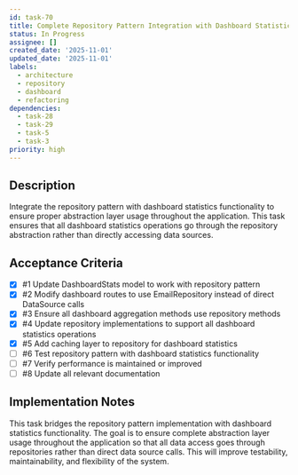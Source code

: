 ```yaml
---
id: task-70
title: Complete Repository Pattern Integration with Dashboard Statistics
status: In Progress
assignee: []
created_date: '2025-11-01'
updated_date: '2025-11-01'
labels:
  - architecture
  - repository
  - dashboard
  - refactoring
dependencies:
  - task-28
  - task-29
  - task-5
  - task-3
priority: high
---
```


## Description

<!-- SECTION:DESCRIPTION:BEGIN -->
Integrate the repository pattern with dashboard statistics functionality to ensure proper abstraction layer usage throughout the application. This task ensures that all dashboard statistics operations go through the repository abstraction rather than directly accessing data sources.
<!-- SECTION:DESCRIPTION:END -->

## Acceptance Criteria
<!-- AC:BEGIN -->
- [x] #1 Update DashboardStats model to work with repository pattern
- [x] #2 Modify dashboard routes to use EmailRepository instead of direct DataSource calls
- [x] #3 Ensure all dashboard aggregation methods use repository methods
- [x] #4 Update repository implementations to support all dashboard statistics operations
- [x] #5 Add caching layer to repository for dashboard statistics
- [ ] #6 Test repository pattern with dashboard statistics functionality
- [ ] #7 Verify performance is maintained or improved
- [ ] #8 Update all relevant documentation
<!-- AC:END -->

## Implementation Notes

<!-- SECTION:NOTES:BEGIN -->
This task bridges the repository pattern implementation with dashboard statistics functionality. The goal is to ensure complete abstraction layer usage throughout the application so that all data access goes through repositories rather than direct data source calls. This will improve testability, maintainability, and flexibility of the system.
<!-- SECTION:NOTES:END -->